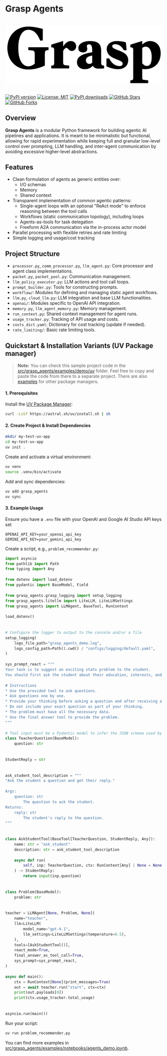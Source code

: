 # Grasp Agents

<br/>
<picture>
  <source srcset="https://raw.githubusercontent.com/grasp-technologies/grasp-agents/master/.assets/grasp-dark.svg" media="(prefers-color-scheme: dark)">
  <img src="https://raw.githubusercontent.com/grasp-technologies/grasp-agents/master/.assets/grasp.svg" alt="Grasp Agents"/>
</picture>
<br/>
<br/>

[![PyPI version](https://badge.fury.io/py/grasp_agents.svg)](https://badge.fury.io/py/grasp-agents)
[![License: MIT](https://img.shields.io/badge/license-MIT-yellow?style=flat-square)](https://mit-license.org/)
[![PyPI downloads](https://img.shields.io/pypi/dm/grasp-agents?style=flat-square)](https://pypi.org/project/grasp-agents/)
[![GitHub Stars](https://img.shields.io/github/stars/grasp-technologies/grasp-agents?style=social)](https://github.com/grasp-technologies/grasp-agents/stargazers)
[![GitHub Forks](https://img.shields.io/github/forks/grasp-technologies/grasp-agents?style=social)](https://github.com/grasp-technologies/grasp-agents/network/members)

## Overview

**Grasp Agents** is a modular Python framework for building agentic AI pipelines and applications. It is meant to be minimalistic but functional, allowing for rapid experimentation while keeping full and granular low-level control over prompting, LLM handling, and inter-agent communication by avoiding excessive higher-level abstractions.

## Features

- Clean formulation of agents as generic entities over:
  - I/O schemas
  - Memory
  - Shared context
- Transparent implementation of common agentic patterns:
  - Single-agent loops with an optional "ReAct mode" to enforce reasoning between the tool calls
  - Workflows (static communication topology), including loops
  - Agents-as-tools for task delegation
  - Freeform A2A communication via the in-process actor model
- Parallel processing with flexible retries and rate limiting
- Simple logging and usage/cost tracking

## Project Structure

- `processor.py`, `comm_processor.py`, `llm_agent.py`: Core processor and agent class implementations.
- `packet.py`, `packet_pool.py`: Communication management.
- `llm_policy_executor.py`: LLM actions and tool call loops.
- `prompt_builder.py`: Tools for constructing prompts.
- `workflow/`: Modules for defining and managing static agent workflows.
- `llm.py`, `cloud_llm.py`: LLM integration and base LLM functionalities.
- `openai/`: Modules specific to OpenAI API integration.
- `memory.py`, `llm_agent_memory.py`: Memory management.
- `run_context.py`: Shared context management for agent runs.
- `usage_tracker.py`: Tracking of API usage and costs.
- `costs_dict.yaml`: Dictionary for cost tracking (update if needed).
- `rate_limiting/`: Basic rate limiting tools.

## Quickstart & Installation Variants (UV Package manager)

> **Note:** You can check this sample project code in the [src/grasp_agents/examples/demo/uv](https://github.com/grasp-technologies/grasp-agents/tree/master/src/grasp_agents/examples/demo/uv) folder. Feel free to copy and paste the code from there to a separate project. There are also [examples](https://github.com/grasp-technologies/grasp-agents/tree/master/src/grasp_agents/examples/demo/) for other package managers.

#### 1. Prerequisites

Install the [UV Package Manager](https://github.com/astral-sh/uv):

```bash
curl -LsSf https://astral.sh/uv/install.sh | sh
```

#### 2. Create Project & Install Dependencies

```bash
mkdir my-test-uv-app
cd my-test-uv-app
uv init .
```

Create and activate a virtual environment:

```bash
uv venv
source .venv/bin/activate
```

Add and sync dependencies:

```bash
uv add grasp_agents
uv sync
```

#### 3. Example Usage

Ensure you have a `.env` file with your OpenAI and Google AI Studio API keys set

```
OPENAI_API_KEY=your_openai_api_key
GEMINI_API_KEY=your_gemini_api_key
```

Create a script, e.g., `problem_recommender.py`:

```python
import asyncio
from pathlib import Path
from typing import Any

from dotenv import load_dotenv
from pydantic import BaseModel, Field

from grasp_agents.grasp_logging import setup_logging
from grasp_agents.litellm import LiteLLM, LiteLLMSettings
from grasp_agents import LLMAgent, BaseTool, RunContext

load_dotenv()


# Configure the logger to output to the console and/or a file
setup_logging(
    logs_file_path="grasp_agents_demo.log",
    logs_config_path=Path().cwd() / "configs/logging/default.yaml",
)

sys_prompt_react = """
Your task is to suggest an exciting stats problem to the student. 
You should first ask the student about their education, interests, and preferences, then suggest a problem tailored specifically to them. 

# Instructions
* Use the provided tool to ask questions.
* Ask questions one by one.
* Provide your thinking before asking a question and after receiving a reply.
* Do not include your exact question as part of your thinking.
* The problem must have all the necessary data.
* Use the final answer tool to provide the problem.
"""

# Tool input must be a Pydantic model to infer the JSON schema used by the LLM APIs
class TeacherQuestion(BaseModel):
    question: str


StudentReply = str


ask_student_tool_description = """
"Ask the student a question and get their reply."

Args:
    question: str
        The question to ask the student.
Returns:
    reply: str
        The student's reply to the question.
"""


class AskStudentTool(BaseTool[TeacherQuestion, StudentReply, Any]):
    name: str = "ask_student"
    description: str = ask_student_tool_description

    async def run(
        self, inp: TeacherQuestion, ctx: RunContext[Any] | None = None
    ) -> StudentReply:
        return input(inp.question)


class Problem(BaseModel):
    problem: str


teacher = LLMAgent[None, Problem, None](
    name="teacher",
    llm=LiteLLM(
        model_name="gpt-4.1",
        llm_settings=LiteLLMSettings(temperature=0.5),
    ),
    tools=[AskStudentTool()],
    react_mode=True,
    final_answer_as_tool_call=True,
    sys_prompt=sys_prompt_react,
)

async def main():
    ctx = RunContext[None](print_messages=True)
    out = await teacher.run("start", ctx=ctx)
    print(out.payloads[0])
    print(ctx.usage_tracker.total_usage)


asyncio.run(main())
```

Run your script:

```bash
uv run problem_recommender.py
```

You can find more examples in [src/grasp_agents/examples/notebooks/agents_demo.ipynb](https://github.com/grasp-technologies/grasp-agents/tree/master/src/grasp_agents/examples/notebooks/agents_demo.ipynb).
